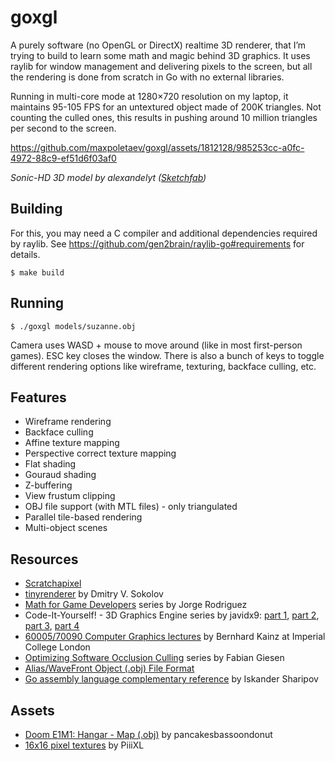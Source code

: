 # goxgl

A purely software (no OpenGL or DirectX) realtime 3D renderer, that I’m trying
to build to learn some math and magic behind 3D graphics. It uses raylib for window
management and delivering pixels to the screen, but all the rendering is done
from scratch in Go with no external libraries.

Running in multi-core mode at 1280×720 resolution on my laptop, it maintains
95-105 FPS for an untextured object made of 200K triangles. Not counting the
culled ones, this results in pushing around 10 million triangles per second to
the screen.

https://github.com/maxpoletaev/goxgl/assets/1812128/985253cc-a0fc-4972-88c9-ef51d6f03af0

*Sonic-HD 3D model by alexandelyt ([Sketchfab](https://sketchfab.com/3d-models/sonic-hd-c23cead36d9349988a4981b92eabf208))*

## Building

For this, you may need a C compiler and additional dependencies required by
raylib. See https://github.com/gen2brain/raylib-go#requirements for details.

```
$ make build
```

## Running

```
$ ./goxgl models/suzanne.obj
```

Camera uses WASD + mouse to move around (like in most first-person games). ESC
key closes the window. There is also a bunch of keys to toggle different rendering
options like wireframe, texturing, backface culling, etc.

## Features

* Wireframe rendering
* Backface culling
* Affine texture mapping
* Perspective correct texture mapping
* Flat shading
* Gouraud shading
* Z-buffering
* View frustum clipping
* OBJ file support (with MTL files) - only triangulated
* Parallel tile-based rendering
* Multi-object scenes

## Resources

* [Scratchapixel](https://www.scratchapixel.com)
* [tinyrenderer](https://github.com/ssloy/tinyrenderer) by Dmitry V. Sokolov
* [Math for Game Developers](https://www.youtube.com/playlist?list=PLW3Zl3wyJwWOpdhYedlD-yCB7WQoHf-My) series by Jorge Rodriguez
* Code-It-Yourself! - 3D Graphics Engine series by javidx9: [part 1][CIY-1], [part 2][CIY-2], [part 3][CIY-3], [part 4][CIY-4]
* [60005/70090 Computer Graphics lectures](https://wp.doc.ic.ac.uk/bkainz/teaching/60005-co317-computer-graphics/) by Bernhard Kainz at Imperial College London
* [Optimizing Software Occlusion Culling](https://fgiesen.wordpress.com/2013/02/17/optimizing-sw-occlusion-culling-index/) series by Fabian Giesen
* [Alias/WaveFront Object (.obj) File Format](https://people.computing.clemson.edu/~dhouse/courses/405/docs/brief-obj-file-format.html)
* [Go assembly language complementary reference](https://www.quasilyte.dev/blog/post/go-asm-complementary-reference/) by Iskander Sharipov

## Assets

* [Doom E1M1: Hangar - Map (.obj)](https://sketchfab.com/3d-models/doom-e1m1-hangar-map-2148fb6a3fe7454b901fcea67d70b318) by pancakesbassoondonut
* [16x16 pixel textures](https://piiixl.itch.io/textures) by PiiiXL

[CIY-1]: https://www.youtube.com/watch?v=ih20l3pJoeU&list=PLrOv9FMX8xJE8NgepZR1etrsU63fDDGxO&index=22&t=1938s&pp=iAQB
[CIY-2]: https://www.youtube.com/watch?v=XgMWc6LumG4&list=PLrOv9FMX8xJE8NgepZR1etrsU63fDDGxO&index=23&pp=iAQB
[CIY-3]: https://www.youtube.com/watch?v=HXSuNxpCzdM&list=PLrOv9FMX8xJE8NgepZR1etrsU63fDDGxO&index=24&t=621s&pp=iAQB
[CIY-4]: https://www.youtube.com/watch?v=nBzCS-Y0FcY&list=PLrOv9FMX8xJE8NgepZR1etrsU63fDDGxO&index=25&pp=iAQB
